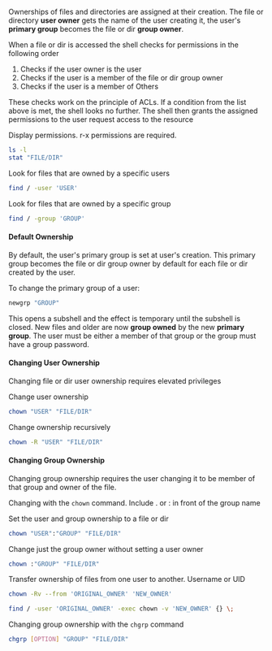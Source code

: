
Ownerships of files and directories are assigned at their creation. The file or directory **user owner** gets the name of the user creating it, the user's **primary group** becomes the file or dir **group owner**.

When a file or dir is accessed the shell checks for permissions in the following order

1. Checks if the user owner is the user
2. Checks if the user is a member of the file or dir group owner
3. Checks if the user is a member of Others

These checks work on the principle of ACLs. If a condition from the list above is met, the shell looks no further. 
The shell then grants the assigned permissions to the user request access to the resource

Display permissions. r-x permissions are required.

``` bash
ls -l
stat "FILE/DIR"
```

Look for files that are owned by a specific users

```bash
find / -user 'USER'
```

Look for files that are owned by a specific group

```bash
find / -group 'GROUP'
```

#### Default Ownership

By default, the user's primary group is set at user's creation. This primary group becomes the file or dir group owner by default for each file or dir created by the user.

To change the primary group of a user:

``` bash
newgrp "GROUP"
```

This opens a subshell and the effect is temporary until the subshell is closed.
New files and older are now **group owned** by the new **primary group**. The user must be either a member of that group or the group must have a group password.

#### Changing User Ownership

Changing file or dir user ownership requires elevated privileges

Change user ownership

``` bash
chown "USER" "FILE/DIR"
```

Change ownership recursively

``` bash
chown -R "USER" "FILE/DIR"
```

#### Changing Group Ownership

Changing group ownership requires the user changing it to be member of that group and owner of the file.

Changing with the `chown` command. Include . or : in front of the group name

Set the user and group ownership to a file or dir

``` bash
chown "USER":"GROUP" "FILE/DIR"
```

Change just the group owner without setting a user owner

``` bash
chown :"GROUP" "FILE/DIR"
```

Transfer ownership of files from one user to another. Username or UID

```bash
chown -Rv --from 'ORIGINAL_OWNER' 'NEW_OWNER'
```

```bash
find / -user 'ORIGINAL_OWNER' -exec chown -v 'NEW_OWNER' {} \;
```

Changing group ownership with the `chgrp` command

``` bash
chgrp [OPTION] "GROUP" "FILE/DIR"
```
